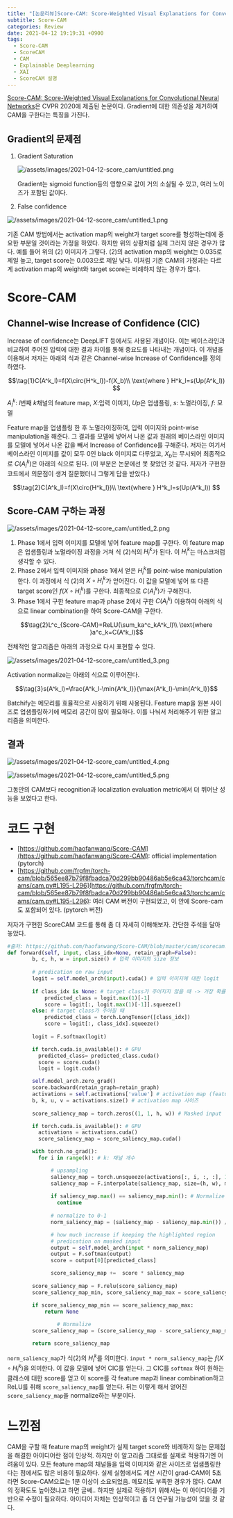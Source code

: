 ```yaml
---
title: "[논문리뷰]Score-CAM: Score-Weighted Visual Explanations for Convolutional Neural Networks"
subtitle: Score-CAM
categories: Review
date: 2021-04-12 19:19:31 +0900
tags:
  - Score-CAM
  - ScoreCAM
  - CAM
  - Explainable Deeplearning
  - XAI 
  - ScoreCAM 설명
---
```


[Score-CAM: Score-Weighted Visual Explanations for Convolutional Neural Networks](https://www.researchgate.net/publication/343270559_Score-CAM_Score-Weighted_Visual_Explanations_for_Convolutional_Neural_Networks)은 CVPR 2020에 제출된 논문이다. Gradient에 대한 의존성을 제거하여 CAM을 구한다는 특징을 가진다. 

## Gradient의 문제점

1. Gradient Saturation

    ![/assets/images/2021-04-12-score_cam/untitled.png](/assets/images/2021-04-12-score_cam/untitled.png)

    Gradient는 sigmoid function등의 영향으로 값이 거의 소실될 수 있고, 여러 노이즈가 포함된 값이다. 

2. False confidence

![/assets/images/2021-04-12-score_cam/untitled_1.png](/assets/images/2021-04-12-score_cam/untitled_1.png)

기존 CAM 방법에서는 activation map의 weight가 target score를 형성하는데에 중요한 부분일 것이라는 가정을 하였다. 하지만 위의 상황처럼 실제 그러지 않은 경우가 많다. 예를 들어 위의 (2) 이미지가 그렇다. (2)의 activation map의 weight는 0.035로 제일 높고, target score는 0.003으로 제일 낮다. 이처럼 기존 CAM의 가정과는 다르게 activation map의 weight와 target score는 비례하지 않는 경우가 많다. 

# Score-CAM

## Channel-wise Increase of Confidence (CIC)

Increase of confidence는 DeepLIFT 등에서도 사용된 개념이다. 이는 베이스라인과 비교하여 주어진 입력에 대한 결과 차이를 통해 중요도를 나타내는 개념이다. 이 개념을 이용해서 저자는 아래의 식과 같은 Channel-wise Increase of Confidence를 정의하였다.   

$$\tag{1}C(A^k_l)=f(X\circ{H^k_l})-f(X_b)\\
\text{where } H^k_l=s(Up(A^k_l))
$$

$A^k_l$: $l$번째 $k$채널의 feature map, $X$:입력 이미지, $Up$은 업샘플링, $s$: 노멀라이징, $f$: 모델

Feature map을 업샘플링 한 후 노멀라이징하여, 입력 이미지와 point-wise manipulation을 해준다. 그 결과를 모델에 넣어서 나온 값과 원래의 베이스라인 이미지를 모델에 넣어서 나온 값을 빼서 Increase of Confidence를 구해준다. 저자는 여기서 베이스라인 이미지를 값이 모두 0인 black 이미지로 다루었고, $X_b$는 무시되어 최종적으로 $C(A^k_l)$은 아래의 식으로 된다. (이 부분은 논문에선 못 찾았던 것 같다. 저자가 구현한 코드에서 의문점이 생겨 질문했더니 그렇게 답을 받았다.)

$$\tag{2}C(A^k_l)=f(X\circ{H^k_l})\\
\text{where } H^k_l=s(Up(A^k_l))
$$

## Score-CAM 구하는 과정

![/assets/images/2021-04-12-score_cam/untitled_2.png](/assets/images/2021-04-12-score_cam/untitled_2.png)

1. Phase 1에서 입력 이미지를 모델에 넣어 feature map를 구한다. 이 feature map은 업샘플링과 노멀라이징 과정을 거쳐 식 (2)식의 ${H^k_l}$가 된다.  이 ${H^k_l}$는 마스크처럼 생각할 수 있다. 
2. Phase 2에서 입력 이미지와 phase 1에서 얻은 ${H^k_l}$를 point-wise manipulation한다. 이 과정에서 식 (2)의 $X\circ{H^k_l}$가 얻어진다. 이 값을 모델에 넣어 또 다른 target score인 $f(X\circ{H^k_l})$를 구한다.  최종적으로 $C(A^k_l)$가 구해진다.
3. Phase 1에서 구한 feature map과 phase 2에서 구한 $C(A^k_l)$ 이용하여 아래의 식으로 linear combination을 하여 Score-CAM을 구한다.

$$\tag{2}L^c_{Score-CAM}=ReLU(\sum_ka^c_kA^k_l)\\
\text{where }a^c_k=C(A^k_l)$$

전체적인 알고리즘은 아래의 과정으로 다시 표현할 수 있다.

![/assets/images/2021-04-12-score_cam/untitled_3.png](/assets/images/2021-04-12-score_cam/untitled_3.png)

Activation normalize는 아래의 식으로 이루어진다.

$$\tag{3}s(A^k_l)=\frac{A^k_l-\min{A^k_l}}{\max{A^k_l}-\min{A^k_l}}$$

Batchify는 메모리를 효율적으로 사용하기 위해 사용된다. Feature map을 원본 사이즈로 업샘플링하기에 메모리 공간이 많이 필요하다. 이를 나눠서 처리해주기 위한 알고리즘을 의미한다. 

## 결과

![/assets/images/2021-04-12-score_cam/untitled_4.png](/assets/images/2021-04-12-score_cam/untitled_4.png)

![/assets/images/2021-04-12-score_cam/untitled_5.png](/assets/images/2021-04-12-score_cam/untitled_5.png)

그동안의 CAM보다 recognition과 localization evaluation metric에서 더 뛰어난 성능을 보였다고 한다. 

# 코드 구현

- [https://github.com/haofanwang/Score-CAM](https://github.com/haofanwang/Score-CAM): official implementation (pytorch)
- [https://github.com/frgfm/torch-cam/blob/565ee87b79f8fbadca70d299bb90486ab5e6ca43/torchcam/cams/cam.py#L195-L296](https://github.com/frgfm/torch-cam/blob/565ee87b79f8fbadca70d299bb90486ab5e6ca43/torchcam/cams/cam.py#L195-L296): 여러 CAM 버전이 구현되었고, 이 안에 Score-cam도 포함되어 있다. (pytorch 버전)

저자가 구현한 ScoreCAM 코드를 통해 좀 더 자세히 이해해보자. 간단한 주석을 달아 놓았다. 

```python
#출처: https://github.com/haofanwang/Score-CAM/blob/master/cam/scorecam.py
def forward(self, input, class_idx=None, retain_graph=False):
        b, c, h, w = input.size() # 입력 이미지의 size 정보
        
        # predication on raw input
        logit = self.model_arch(input).cuda() # 입력 이미지에 대한 logit
        
        if class_idx is None: # target class가 주어지지 않을 때 -> 가장 확률 높은 클래스
            predicted_class = logit.max(1)[-1]
            score = logit[:, logit.max(1)[-1]].squeeze()
        else: # target class가 주어질 때 
            predicted_class = torch.LongTensor([class_idx])
            score = logit[:, class_idx].squeeze()
        
        logit = F.softmax(logit) 

        if torch.cuda.is_available(): # GPU
          predicted_class= predicted_class.cuda()
          score = score.cuda()
          logit = logit.cuda()

        self.model_arch.zero_grad()
        score.backward(retain_graph=retain_graph)
        activations = self.activations['value'] # activation map (feature map)을 가져옴
        b, k, u, v = activations.size() # activation map 사이즈 
        
        score_saliency_map = torch.zeros((1, 1, h, w)) # Masked input 

        if torch.cuda.is_available(): # GPU
          activations = activations.cuda()
          score_saliency_map = score_saliency_map.cuda()

        with torch.no_grad():
          for i in range(k): # k: 채널 개수

              # upsampling
              saliency_map = torch.unsqueeze(activations[:, i, :, :], 1)
              saliency_map = F.interpolate(saliency_map, size=(h, w), mode='bilinear', align_corners=False)
              
              if saliency_map.max() == saliency_map.min(): # Normalize 생략 조건
                continue
              
              # normalize to 0-1
              norm_saliency_map = (saliency_map - saliency_map.min()) / (saliency_map.max() - saliency_map.min())

              # how much increase if keeping the highlighted region
              # predication on masked input
              output = self.model_arch(input * norm_saliency_map)
              output = F.softmax(output)
              score = output[0][predicted_class]

              score_saliency_map +=  score * saliency_map
                
        score_saliency_map = F.relu(score_saliency_map)
        score_saliency_map_min, score_saliency_map_max = score_saliency_map.min(), score_saliency_map.max()

        if score_saliency_map_min == score_saliency_map_max:
            return None
				
				# Normalize
        score_saliency_map = (score_saliency_map - score_saliency_map_min).div(score_saliency_map_max - score_saliency_map_min).data

        return score_saliency_map
```

`norm_saliency_map`가 식(2)의 $H^k_l$를 의미한다. `input * norm_saliency_map`는 $f(X\circ{H^k_l})$을 의미한다. 이 값을 모델에 넣어 CIC를 얻는다. 그 CIC를 `softmax` 하여 원하는 클래스에 대한 score를 얻고 이 score를 각 feature map과 linear combination하고 ReLU를 취해 `score_saliency_map`를 얻는다. 뒤는 이렇게 해서 얻어진 `score_saliency_map`을 normalize하는 부분이다. 

# 느낀점

CAM을 구할 때 feature map의 weight가 실제 target score와 비례하지 않는 문제점을 해결한 아이디어란 점이 인상적. 하지만 이 알고리즘 그대로를 실제로 적용하기엔 어려움이 있다. 모든 feature map의 채널들을 입력 이미지와 같은 사이즈로 업샘플링한다는 점에서도 많은 비용이 필요하다. 실제 실험에서도 계산 시간이 grad-CAM이 5초라면 Score-CAM으로는 1분 이상이 소요되었음. 메모리도 부족한 경우가 많다. CAM의 정확도도 높아졌냐고 하면 글쎄.. 하지만 실제로 적용하기 위해서는 이 아이디어를 기반으로 수정이 필요하다. 아이디어 자체는 인상적이고 좀 더 연구될 가능성이 있을 것 같다.
